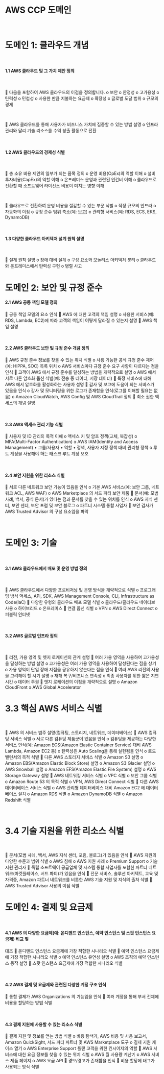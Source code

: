 # AWS CCP 도메인

</br>

# 도메인 1: 클라우드 개념

</br>

#### 1.1 AWS 클라우드 및 그 가치 제안 정의

</br>

 다음을 포함하여 AWS 클라우드의 이점을 정의합니다.
o 보안
o 안정성
o 고가용성
o 탄력성
o 민첩성
o 사용한 만큼 지불하는 요금제
o 확장성
o 글로벌 도달 범위
o 규모의 경제

</br>

 AWS 클라우드를 통해 사용자가 비즈니스 가치에 집중할 수 있는 방법 설명
o 인프라 관리와 달리 기술 리소스를 수익 창출 활동으로 전환

</br>

#### 1.2 AWS 클라우드의 경제성 식별

</br>

 총 소유 비용 제안의 일부가 되는 품목 정의
o 운영 비용(OpEx)의 역할 이해
o 설비투자비용(CapEx)의 역할 이해
o 온프레미스 운영과 관련된 인건비 이해
o 클라우드로 전환할 때 소프트웨어 라이선스 비용이 미치는 영향 이해

</br>

 클라우드로 전환하여 운영 비용을 절감할 수 있는 부문 식별
o 적정 규모의 인프라
o 자동화의 이점
o 규정 준수 범위 축소(예: 보고)
o 관리형 서비스(예: RDS, ECS, EKS, DynamoDB)

</br>

#### 1.3 다양한 클라우드 아키텍처 설계 원칙 설명

</br>

 설계 원칙 설명
o 장애 대비 설계
o 구성 요소와 모놀리스 아키텍처 분리
o 클라우드와 온프레미스에서 탄력성 구현
o 병렬 사고

# 도메인 2: 보안 및 규정 준수

#### 2.1 AWS 공동 책임 모델 정의
 공동 책임 모델의 요소 인식
 AWS 에 대한 고객의 책임 설명
o 사용한 서비스(예: RDS, Lambda, EC2)에 따라 고객의 책임이 어떻게 달라질 수
있는지 설명
 AWS 책임 설명

</br>

#### 2.2 AWS 클라우드 보안 및 규정 준수 개념 정의
 AWS 규정 준수 정보를 찾을 수 있는 위치 식별
o 사용 가능한 공식 규정 준수 제어(예: HIPPA, SOC) 목록 위치
o AWS 서비스마다 규정 준수 요구 사항이 다르다는 점을 인식
 고객이 AWS 에서 규정 준수를 달성하는 방법을 개략적으로 설명
o AWS 에서 서로 다른 암호화 옵션 식별(예: 전송 중 데이터, 저장 데이터)
 특정 서비스에 대해 AWS 에서 암호화를 활성화하는 사용자 설명
 감사 및 보고에 도움이 되는 서비스가 있음을 인식
o 감사 및 모니터링을 위한 로그가 존재함을 인식(로그를 이해할 필요는 없음)
o Amazon CloudWatch, AWS Config 및 AWS CloudTrail 정의
 최소 권한 액세스의 개념 설명

</br>

#### 2.3 AWS 액세스 관리 기능 식별
 사용자 및 ID 관리의 목적 이해
o 액세스 키 및 암호 정책(교체, 복잡성)
o MFA(Multi-Factor Authentication)
o AWS IAM(Identity and Access Management)
• 그룹/사용자
• 역할
• 정책, 사용자 지정 정책 대비 관리형 정책
o 루트 계정을 사용해야 하는 태스크
루트 계정 보호

</br>

#### 2.4 보안 지원을 위한 리소스 식별
 서로 다른 네트워크 보안 기능이 있음을 인식
o 기본 AWS 서비스(예: 보안 그룹, 네트워크 ACL, AWS WAF)
o AWS Marketplace 의 서드 파티 보안 제품
 문서(예: 모범 사례, 백서, 공식 문서)가 있다는 점과 문서를 찾을 수 있는 위치를 인식
o AWS 지식 센터, 보안 센터, 보안 포럼 및 보안 블로그
o 파트너 시스템 통합 사업자
 보안 검사가 AWS Trusted Advisor 의 구성 요소임을 파악

</br>

# 도메인 3: 기술

</br>

#### 3.1 AWS 클라우드에서 배포 및 운영 방법 정의

</br>

 AWS 클라우드에서 다양한 프로비저닝 및 운영 방식을 개략적으로 식별
o 프로그래밍 방식 액세스, API, SDK, AWS Management Console, CLI, Infrastructure as Code(IaC)
 다양한 유형의 클라우드 배포 모델 식별
o 클라우드/클라우드 네이티브 사용
o 하이브리드
o 온프레미스
 연결 옵션 식별
o VPN
o AWS Direct Connect
o 퍼블릭 인터넷

</br>

#### 3.2 AWS 글로벌 인프라 정의

</br>

 리전, 가용 영역 및 엣지 로케이션의 관계 설명
 여러 가용 영역을 사용하여 고가용성을 달성하는 방법 설명
o 고가용성은 여러 가용 영역을 사용하여 달성된다는 점을 상기
o 가용 영역이 단일 장애 지점을 공유하지 않는다는 점을 인식
 여러 AWS 리전의 사용을 고려해야 할 시기 설명
o 재해 복구/비즈니스 연속성
o 최종 사용자를 위한 짧은 지연 시간
o 데이터 주권
 엣지 로케이션의 이점을 개략적으로 설명
o Amazon CloudFront
o AWS Global Accelerator

# 3.3 핵심 AWS 서비스 식별

</br>

 AWS 의 서비스 범주 설명(컴퓨팅, 스토리지, 네트워크, 데이터베이스)
 AWS 컴퓨팅 서비스 식별
o 서로 다른 컴퓨팅 제품군이 있음을 인식
o 컴퓨팅을 제공하는 다양한 서비스 인식(예: Amazon ECS(Amazon Elastic Container
Service) 대비 AWS Lambda, Amazon EC2 등)
o 탄력성은 Auto Scaling을 통해 실현됨을 인식
o 로드 밸런서의 목적 식별
 다른 AWS 스토리지 서비스 식별
o Amazon S3 설명
o Amazon EBS(Amazon Elastic Block Store) 설명
o Amazon S3 Glacier 설명
o AWS Snowball 설명
o Amazon EFS(Amazon Elastic File System) 설명
o AWS Storage Gateway 설명
 AWS 네트워킹 서비스 식별
o VPC 식별
o 보안 그룹 식별
o Amazon Route 53 의 목적 식별
o VPN, AWS Direct Connect 식별
 다른 AWS 데이터베이스 서비스 식별
o AWS 관리형 데이터베이스 대비 Amazon EC2 에 데이터베이스 설치
o Amazon RDS 식별
o Amazon DynamoDB 식별
o Amazon Redshift 식별

</br>

# 3.4 기술 지원을 위한 리소스 식별

</br>

 문서(모범 사례, 백서, AWS 지식 센터, 포럼, 블로그)가 있음을 인식
 AWS 지원의 다양한 수준과 범위 식별
o AWS 침해
o AWS 지원 사례
o Premium Support
o 기술 지원 관리자
 독립 소프트웨어 공급업체 및 시스템 통합 사업자를 포함한 파트너 네트워크(마켓플레이스,
서드 파티)가 있음을 인식
 전문 서비스, 솔루션 아키텍트, 교육 및 자격증, Amazon 파트너 네트워크를 비롯한 AWS
기술 지원 및 지식의 출처 식별
 AWS Trusted Advisor 사용의 이점 식별

# 도메인 4: 결제 및 요금제

</br>

#### 4.1 AWS 의 다양한 요금제(예: 온디맨드 인스턴스, 예약 인스턴스 및 스팟 인스턴스 요금제) 비교 및
대조
 온디맨드 인스턴스 요금제에 가장 적합한 시나리오 식별
 예약 인스턴스 요금제에 가장 적합한 시나리오 식별
o 예약 인스턴스 유연성 설명
o AWS 조직의 예약 인스턴스 동작 설명
 스팟 인스턴스 요금제에 가장 적합한 시나리오 식별

</br>

#### 4.2 AWS 결제 및 요금제와 관련된 다양한 계정 구조 인식
 통합 결제가 AWS Organizations 의 기능임을 인식
 여러 계정을 통해 부서 전체에 비용을 할당하는 방법 식별

</br>

#### 4.3 결제 지원에 사용할 수 있는 리소스 식별
 결제 지원 및 정보를 얻는 방법 식별
o 비용 탐색기, AWS 비용 및 사용 보고서, Amazon QuickSight, 서드 파티 파트너 및
AWS Marketplace 도구
o 결제 지원 케이스 열기
o AWS Enterprise Support 플랜 고객을 위한 컨시어지의 역할
 AWS 서비스에 대한 요금 정보를 찾을 수 있는 위치 식별
o AWS 월 사용량 계산기
o AWS 서비스 제품 페이지
o AWS 요금 API
 경보/경고가 존재함을 인식
 비용 할당에 태그가 사용되는 방식 식별